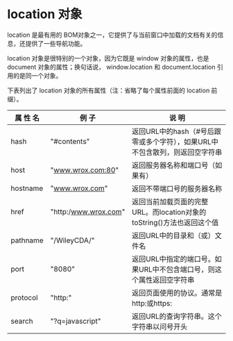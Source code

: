 # location 对象

location 是最有用的 BOM对象之一，它提供了与当前窗口中加载的文档有关的信息，还提供了一些导航功能。

location 对象是很特别的一个对象，因为它既是 window 对象的属性，也是document 对象的属性；换句话说， window.location 和 document.location 引用的是同一个对象。

下表列出了 location 对象的所有属性（注：省略了每个属性前面的 location 前缀）。

| 属 性 名    | 例 子                  | 说 明                                      |
| -------- | -------------------- | ---------------------------------------- |
| hash     | "#contents"          | 返回URL中的hash（#号后跟零或多个字符），如果URL中不包含散列，则返回空字符串 |
| host     | "www.wrox.com:80"    | 返回服务器名称和端口号（如果有）                         |
| hostname | "www.wrox.com"       | 返回不带端口号的服务器名称                            |
| href     | "http:/www.wrox.com" | 返回当前加载页面的完整URL。而location对象的toString()方法也返回这个值 |
| pathname | "/WileyCDA/"         | 返回URL中的目录和（或）文件名                         |
| port     | "8080"               | 返回URL中指定的端口号。如果URL中不包含端口号，则这个属性返回空字符串    |
| protocol | "http:"              | 返回页面使用的协议。通常是http:或https:                |
| search   | "?q=javascript"      | 返回URL的查询字符串。这个字符串以问号开头                   |

